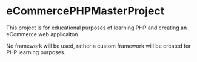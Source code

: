 # eCommercePHPMasterProject

This project is for educational purposes of learning PHP and creating an eCommerce web applicaiton.

No framework will be used, rather a custom framework will be created for PHP learning purposes.

